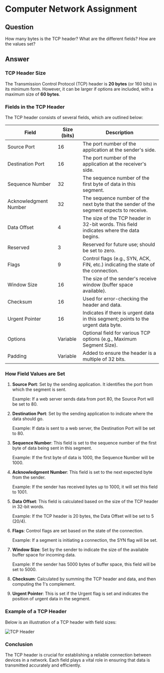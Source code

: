 # Computer Network Assignment

## Question
How many bytes is the TCP header? What are the different fields? How are the values set?

## Answer

### TCP Header Size

The Transmission Control Protocol (TCP) header is **20 bytes** (or 160 bits) in its minimum form. However, it can be larger if options are included, with a maximum size of **60 bytes**.

### Fields in the TCP Header

The TCP header consists of several fields, which are outlined below:

| Field               | Size (bits) | Description                                                                                 |
|---------------------|-------------|---------------------------------------------------------------------------------------------|
| Source Port         | 16          | The port number of the application at the sender's side.                                  |
| Destination Port    | 16          | The port number of the application at the receiver's side.                                 |
| Sequence Number      | 32          | The sequence number of the first byte of data in this segment.                            |
| Acknowledgment Number | 32          | The sequence number of the next byte that the sender of the segment expects to receive.   |
| Data Offset         | 4           | The size of the TCP header in 32-bit words. This field indicates where the data begins.   |
| Reserved            | 3           | Reserved for future use; should be set to zero.                                           |
| Flags               | 9           | Control flags (e.g., SYN, ACK, FIN, etc.) indicating the state of the connection.        |
| Window Size         | 16          | The size of the sender's receive window (buffer space available).                         |
| Checksum            | 16          | Used for error-checking the header and data.                                              |
| Urgent Pointer      | 16          | Indicates if there is urgent data in this segment; points to the urgent data byte.       |
| Options             | Variable     | Optional field for various TCP options (e.g., Maximum Segment Size).                     |
| Padding             | Variable     | Added to ensure the header is a multiple of 32 bits.                                      |

### How Field Values are Set

1. **Source Port**: Set by the sending application. It identifies the port from which the segment is sent.

   Example: If a web server sends data from port 80, the Source Port will be set to 80.

2. **Destination Port**: Set by the sending application to indicate where the data should go.

   Example: If data is sent to a web server, the Destination Port will be set to 80.

3. **Sequence Number**: This field is set to the sequence number of the first byte of data being sent in this segment.

   Example: If the first byte of data is 1000, the Sequence Number will be 1000.

4. **Acknowledgment Number**: This field is set to the next expected byte from the sender.

   Example: If the sender has received bytes up to 1000, it will set this field to 1001.

5. **Data Offset**: This field is calculated based on the size of the TCP header in 32-bit words.

   Example: If the TCP header is 20 bytes, the Data Offset will be set to 5 (20/4).

6. **Flags**: Control flags are set based on the state of the connection.

   Example: If a segment is initiating a connection, the SYN flag will be set.

7. **Window Size**: Set by the sender to indicate the size of the available buffer space for incoming data.

   Example: If the sender has 5000 bytes of buffer space, this field will be set to 5000.

8. **Checksum**: Calculated by summing the TCP header and data, and then computing the 1's complement.

9. **Urgent Pointer**: This is set if the Urgent flag is set and indicates the position of urgent data in the segment.

### Example of a TCP Header

Below is an illustration of a TCP header with field sizes:

![TCP Header](https://www.lifewire.com/thmb/irn835md4Hf2FmoEbh1rdAVNjTs=/1500x0/filters:no_upscale():max_bytes(150000):strip_icc()/tcp-headers-f2c0881ea4c94e919794b7c0677ab90a.jpg)

### Conclusion

The TCP header is crucial for establishing a reliable connection between devices in a network. Each field plays a vital role in ensuring that data is transmitted accurately and efficiently.
